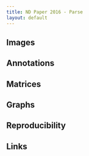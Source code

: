 ```yaml
---
title: ND Paper 2016 - Parse
layout: default
---
```


## Images 

## Annotations

## Matrices

## Graphs

## Reproducibility

## Links

